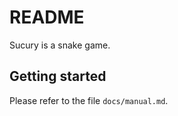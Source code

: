 
 README
 ==============================

 Sucury is a snake game.

 Getting started
 ------------------------------

 Please refer to the file `docs/manual.md`.
